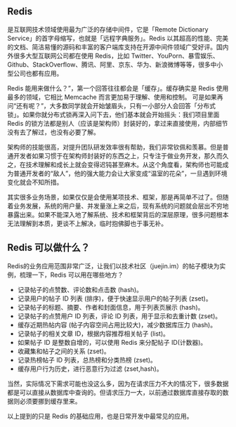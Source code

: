 ## Redis 
是互联网技术领域使用最为广泛的存储中间件，它是「Remote Dictionary Service」的首字母缩写，也就是「远程字典服务」。Redis 以其超高的性能、完美的文档、简洁易懂的源码和丰富的客户端库支持在开源中间件领域广受好评。国内外很多大型互联网公司都在使用 Redis，比如 Twitter、YouPorn、暴雪娱乐、Github、StackOverflow、腾讯、阿里、京东、华为、新浪微博等等，很多中小型公司也都有应用。

Redis 能用来做什么？”，第一个回答往往都会是「缓存」。缓存确实是 Redis 使用最多的领域，它相比 Memcache 而言更加易于理解、使用和控制。
可是如果再问“还有呢？”，大多数同学就会开始皱眉头，只有一小部分人会回答「分布式锁」。如果你就分布式锁再深入问下去，他们基本就会开始摇头：我们项目里面 Redis 的锁方法都是别人（应该是架构师）封装好的，拿过来直接使用，内部细节没有去了解过，也没有必要了解。

架构师的技能很高，对提升团队研发效率很有帮助，我们非常钦佩和羡慕。但是普通开发者如果习惯于在架构师封装好的东西之上，只专注于做业务开发，那久而久之，在技术理解和成长上就会变得迟钝甚至麻木。从这个角度看，架构师也可能成为普通开发者的“敌人”，他的强大能力会让大家变成“温室的花朵”，一旦遇到环境变化就会不知所措。

其实很多业务场景，如果仅仅是会使用某项技术、框架，那是再简单不过了。但随着业务发展，系统的用户量、并发量涨上来之后，现有系统的问题就会层出不穷地暴露出来。如果不能深入地了解系统、技术和框架背后的深层原理，很多问题根本无法理解到本质，更谈不上解决，临时抱佛脚也于事无补。


## Redis 可以做什么？
Redis的业务应用范围非常广泛，让我们以技术社区（juejin.im）的帖子模块为实例，梳理一下，Redis 可以用在哪些地方？

* 记录帖子的点赞数、评论数和点击数 (hash)。
* 记录用户的帖子 ID 列表 (排序)，便于快速显示用户的帖子列表 (zset)。
* 记录帖子的标题、摘要、作者和封面信息，用于列表页展示 (hash)。
* 记录帖子的点赞用户 ID 列表，评论 ID 列表，用于显示和去重计数 (zset)。
* 缓存近期热帖内容 (帖子内容空间占用比较大)，减少数据库压力 (hash)。
* 记录帖子的相关文章 ID，根据内容推荐相关帖子 (list)。
* 如果帖子 ID 是整数自增的，可以使用 Redis 来分配帖子 ID(计数器)。
* 收藏集和帖子之间的关系 (zset)。
* 记录热榜帖子 ID 列表，总热榜和分类热榜 (zset)。
* 缓存用户行为历史，进行恶意行为过滤 (zset,hash)。

当然，实际情况下需求可能也没这么多，因为在请求压力不大的情况下，很多数据都是可以直接从数据库中查询的。但请求压力一大，以前通过数据库直接存取的数据则必须要挪到缓存里来。

以上提到的只是 Redis 的基础应用，也是日常开发中最常见的应用。




